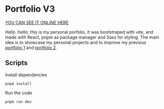 # Portfolio V3

[YOU CAN SEE IT ONLINE HERE](https://franciscog98.netlify.app/)

Hello :hello: this is my personal porfolio, it was bootstraped with vite, and made with React, pnpm as package manager and Sass for styling. The main idea is to showcase my personal projects and to improve my previous [portfolio 1](https://franciscog98.github.io/portfolio/) and [portfolio 2](https://portfolio-franciscog98.vercel.app/).


## Scripts
Install dependencies
```
pnpm install
```
Run the code
```
pnpm run dev
```
